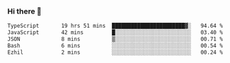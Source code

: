 ### Hi there 👋

<!--
**zhengis-alinur/zhengis-alinur** is a ✨ _special_ ✨ repository because its `README.md` (this file) appears on your GitHub profile.

Here are some ideas to get you started:

- 🔭 I’m currently working on ...
- 🌱 I’m currently learning ...
- 👯 I’m looking to collaborate on ...
- 🤔 I’m looking for help with ...
- 💬 Ask me about ...
- 📫 How to reach me: ...
- 😄 Pronouns: ...
- ⚡ Fun fact: ...
-->

<!--START_SECTION:waka-->

```txt
TypeScript       19 hrs 51 mins  ███████████████████████▓░   94.64 %
JavaScript       42 mins         █░░░░░░░░░░░░░░░░░░░░░░░░   03.40 %
JSON             8 mins          ▒░░░░░░░░░░░░░░░░░░░░░░░░   00.71 %
Bash             6 mins          ░░░░░░░░░░░░░░░░░░░░░░░░░   00.54 %
Ezhil            2 mins          ░░░░░░░░░░░░░░░░░░░░░░░░░   00.24 %
```

<!--END_SECTION:waka-->
